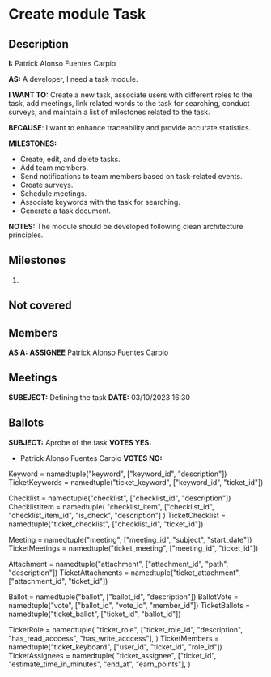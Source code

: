 # Create module Task

## Description

**I:** Patrick Alonso Fuentes Carpio

**AS:** A developer, I need a task module.

**I WANT TO:** Create a new task, associate users with different roles to the task, add meetings, link related words to the task for searching, conduct surveys, and maintain a list of milestones related to the task.

**BECAUSE**: I want to enhance traceability and provide accurate statistics.

**MILESTONES:**
- Create, edit, and delete tasks.
- Add team members.
- Send notifications to team members based on task-related events.
- Create surveys.
- Schedule meetings.
- Associate keywords with the task for searching.
- Generate a task document.

**NOTES:** The module should be developed following clean architecture principles.

## Milestones

1.

## Not covered

## Members

**AS A:** **ASSIGNEE** Patrick Alonso Fuentes Carpio

## Meetings

**SUBEJECT:** Defining the task
**DATE:** 03/10/2023 16:30

## Ballots

**SUBJECT:** Aprobe of the task
**VOTES YES:** 
- Patrick Alonso Fuentes Carpio
**VOTES NO:**

Keyword = namedtuple("keyword", ["keyword_id", "description"])
TicketKeywords = namedtuple("ticket_keyword", ["keyword_id", "ticket_id"])

Checklist = namedtuple("checklist", ["checklist_id", "description"])
ChecklistItem = namedtuple(
    "checklist_item", ["checklist_id", "checklist_item_id", "is_check", "description"]
)
TicketChecklist = namedtuple("ticket_checklist", ["checklist_id", "ticket_id"])

Meeting = namedtuple("meeting", ["meeting_id", "subject", "start_date"])
TicketMeetings = namedtuple("ticket_meeting", ["meeting_id", "ticket_id"])

Attachment = namedtuple("attachment", ["attachment_id", "path", "description"])
TicketAttachments = namedtuple("ticket_attachment", ["attachment_id", "ticket_id"])

Ballot = namedtuple("ballot", ["ballot_id", "description"])
BallotVote = namedtuple("vote", ["ballot_id", "vote_id", "member_id"])
TicketBallots = namedtuple("ticket_ballot", ["ticket_id", "ballot_id"])

TicketRole = namedtuple(
    "ticket_role",
    ["ticket_role_id", "description", "has_read_acccess", "has_write_acccess"],
)
TicketMembers = namedtuple("ticket_keyboard", ["user_id", "ticket_id", "role_id"])
TicketAssignees = namedtuple(
    "ticket_assignee",
    ["ticket_id", "estimate_time_in_minutes", "end_at", "earn_points"],
)